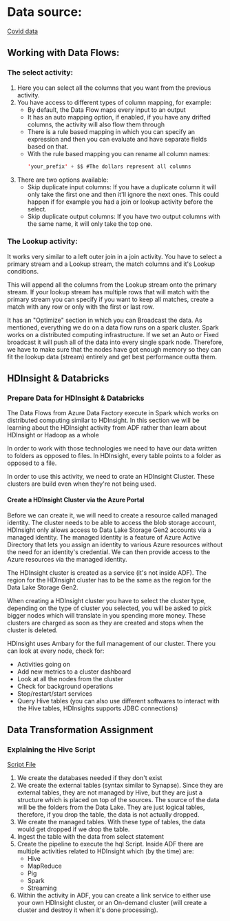 # Data source:

[Covid data](https://www.ecdc.europa.eu/en/covid-19/data)

## Working with Data Flows:

### The select activity:

1. Here you can select all the columns that you want from the previous activity.
2. You have access to different types of column mapping, for example:
   - By default, the Data Flow maps every input to an output
   - It has an auto mapping option, if enabled, if you have any drifted columns, the activity will also flow them through
   - There is a rule based mapping in which you can specify an expression and then you can evaluate and have separate fields based on that.
   - With the rule based mapping you can rename all column names:
     ```scala
     'your_prefix' + $$ #The dollars represent all columns
     ```
3. There are two options available:
   - Skip duplicate input columns: If you have a duplicate column it will only take the first one and then it'll ignore the next ones. This could happen if for example you had a join or lookup activity before the select.
   - Skip duplicate output columns: If you have two output columns with the same name, it will only take the top one.

### The Lookup activity:

It works very similar to a left outer join in a join activity. You have to select a primary stream and a Lookup stream, the match columns and it's Lookup conditions.

This will append all the columns from the Lookup stream onto the primary stream. If your lookup stream has multiple rows that will match with the primary stream you can specify if you want to keep all matches, create a match with any row or only with the first or last row.

It has an "Optimize" section in which you can Broadcast the data. As mentioned, everything we do on a data flow runs on a spark cluster. Spark works on a distributed computing infrastructure. If we set an Auto or Fixed broadcast it will push all of the data into every single spark node. Therefore, we have to make sure that the nodes have got enough memory so they can fit the lookup data (stream) entirely and get best performance outta them.

## HDInsight & Databricks

### Prepare Data for HDInsight & Databricks

The Data Flows from Azure Data Factory execute in Spark which works on distributed computing similar to HDInsight. In this section we will be learning about the HDInsight activity from ADF rather than learn about HDInsight or Hadoop as a whole

In order to work with those technologies we need to have our data written to folders as opposed to files. In HDInsight, every table points to a folder as opposed to a file.

In order to use this activity, we need to crate an HDInsight Cluster. These clusters are build even when they're not being used.

#### Create a HDInsight Cluster via the Azure Portal

Before we can create it, we will need to create a resource called managed identity. The cluster needs to be able to access the blob storage account, HDInsight only allows access to Data Lake Storage Gen2 accounts via a managed identity. The managed identity is a feature of Azure Active Directory that lets you assign an identity to various Azure resources without the need for an identity's credential. We can then provide access to the Azure resources via the managed identity.

The HDInsight cluster is created as a service (it's not inside ADF). The region for the HDInsight cluster has to be the same as the region for the Data Lake Storage Gen2.

When creating a HDInsight cluster you have to select the cluster type, depending on the type of cluster you selected, you will be asked to pick bigger nodes which will translate in you spending more money. These clusters are charged as soon as they are created and stops when the cluster is deleted.

HDInsight uses Ambary for the full management of our cluster. There you can look at every node, check for:

- Activities going on
- Add new metrics to a cluster dashboard
- Look at all the nodes from the cluster
- Check for background operations
- Stop/restart/start services
- Query Hive tables (you can also use different softwares to interact with the Hive tables, HDInsights supports JDBC connections)

## Data Transformation Assignment

### Explaining the Hive Script

[Script File](covid_transform_testing.hql)

1. We create the databases needed if they don't exist
2. We create the external tables (syntax similar to Synapse). Since they are external tables, they are not managed by Hive, but they are just a structure which is placed on top of the sources. The source of the data will be the folders from the Data Lake. They are just logical tables, therefore, if you drop the table, the data is not actually dropped.
3. We create the managed tables. With these type of tables, the data would get dropped if we drop the table.
4. Ingest the table with the data from select statement
5. Create the pipeline to execute the hql Script. Inside ADF there are multiple activities related to HDInsight which (by the time) are:
   - Hive
   - MapReduce
   - Pig
   - Spark
   - Streaming
6. Within the activity in ADF, you can create a link service to either use your own HDInsight cluster, or an On-demand cluster (will create a cluster and destroy it when it's done processing).
